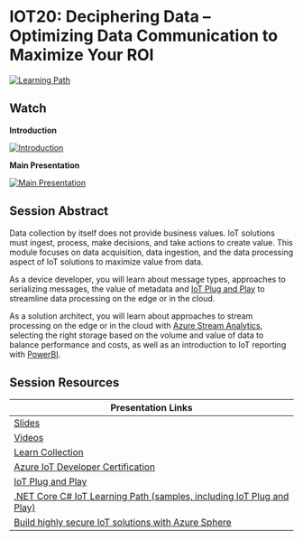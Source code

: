 # IOT20: Deciphering Data – Optimizing Data Communication to Maximize Your ROI

[![Learning Path](https://img.shields.io/badge/Learning%20Path-IOT-fe5e00?logo=microsoft)](https://aka.ms/iotlp)

## Watch

**Introduction**

[![Introduction](https://img.youtube.com/vi/NWhqouuwcCU/0.jpg)](https://www.youtube.com/watch?v=NWhqouuwcCU)

**Main Presentation**

[![Main Presentation](https://img.youtube.com/vi/sMxuVpKlRtc/0.jpg)](https://www.youtube.com/watch?v=sMxuVpKlRtc)

## Session Abstract

Data collection by itself does not provide business values.  IoT solutions must ingest, process, make decisions, and take actions to create value.  This module focuses on data acquisition, data ingestion, and the data processing aspect of IoT solutions to maximize value from data.

As a device developer, you will learn about message types, approaches to serializing messages, the value of metadata and [IoT Plug and Play](https://docs.microsoft.com/en-us/azure/iot-pnp/overview-iot-plug-and-play?WT.mc_id=sciot-video-cxa) to streamline data processing on the edge or in the cloud.

As a solution architect, you will learn about approaches to stream processing on the edge or in the cloud with [Azure Stream Analytics](https://docs.microsoft.com/azure/architecture/reference-architectures/data/stream-processing-stream-analytics?WT.mc_id=sciot-video-cxa), selecting the right storage based on the volume and value of data to balance performance and costs, as well as an introduction to IoT reporting with [PowerBI](https://docs.microsoft.com/en-us/power-bi/?WT.mc_id=sciot-video-cxa).

## Session Resources

| Presentation Links                                                        |
|---------------------------------------------------------------------------|
| [Slides](./slides)                                                        |
| [Videos](./videos)                                                        |
| [Learn Collection](https://aka.ms/iot20/learn)                            |
| [Azure IoT Developer Certification](https://aka.ms/iot20/certification)   |
| [IoT Plug and Play](https://docs.microsoft.com/en-us/azure/iot-pnp/overview-iot-plug-and-play?WT.mc_id=sciot-video-cxa)                                                 |
| [.NET Core C# IoT Learning Path (samples, including IoT Plug and Play)](https://aka.ms/iot20/dotnetcoreiotlearningpath)
| [Build highly secure IoT solutions with Azure Sphere](https://aka.ms/iot20/azurespherelearningpath)                                                    |
